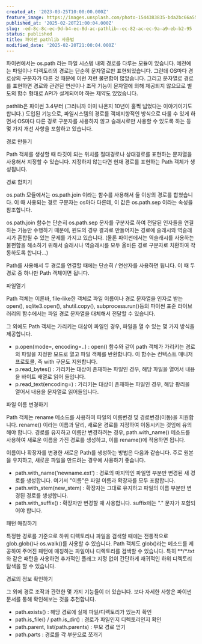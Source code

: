 ```yaml
---
created_at: '2023-03-25T10:00:00.000Z'
feature_image: https://images.unsplash.com/photo-1544383835-bda2bc66a55d?crop=entropy&cs=tinysrgb&fit=max&fm=jpg&ixid=M3wxMTc3M3wwfDF8c2VhcmNofDY1fHxmaWxlJTIwc3lzdGVtfGVufDB8fHx8MTczOTc3MzI0N3ww&ixlib=rb-4.0.3&q=80&w=2000
published_at: '2025-02-20T21:00:04.000Z'
slug: -ed-8c-8c-ec-9d-b4-ec-8d-ac-pathlib--ec-82-ac-ec-9a-a9-eb-b2-95
status: published
title: 파이썬 pathlib 사용법
modified_date: '2025-02-20T21:00:04.000Z'
---
```


파이썬에서는 os.path 라는 파일 시스템 내의 경로를 다루는 모듈이 있습니다. 예전에는 파일이나 디렉토리의 경로는 단순히 문자열로만 표현되었습니다. 그런데 OS마다 경로상의 구분자가 다른 것 때문에 이런 저런 불편함이 많았습니다. 그리고 문자열로 경로를 표현하면 경로와 관련된 연산이나 조작 기능이 문자열에 의해 제공되지 않으므로 별도의 함수 형태로 API가 설계되어야 하는 제약도 있었습니다. 

pathlib은 파이썬 3.4부터 (그러니까 이미 나온지 10년이 훌쩍 넘었다는 이야기이기도 합니다.) 도입된 기능으로, 파일시스템의 경로를 객체지향적인 방식으로 다룰 수 있게 하면서 OS마다 다른 경로 구분자를 사용하지 않고 슬래시로만 사용할 수 있도록 하는 등 몇 가지 개선 사항을 포함하고 있습니다. 

경로 만들기

Path 객체를 생성할 때 타깃이 되는 위치를 절대경로나 상대경로를 표현하는 문자열을 사용해서 지정할 수 있습니다. 지정하지 않는다면 현재 경로를 표현하는 Path 객체가 생성됩니다. 

경로 합치기

os.path 모듈에서는 os.path.join 이라는 함수를 사용해서 둘 이상의 경로를 합쳤습니다. 이 때 사용되는 경로 구분자는 os마다 다른데, 이 값은 os.path.sep 이라는 속성을 참조합니다. 

os.path.join 함수는 단순히 os.path.sep 문자를 구분자로 하여 전달된 인자들을 연결하는 기능만 수행하기 때문에, 윈도의 경우 결과로 만들어지는 경로에 슬래시와 역슬래시가 혼합될 수 있는 문제를 가지고 있습니다. (물론 파이썬에서는 역슬래시를 사용하는 불편함을 해소하기 위해서 슬래시나 역슬래시를 모두 올바른 경로 구분자로 치환하여 작동하도록 합니다...)

Path를 사용해서 두 경로를 연결할 때에는 단순히 / 연산자를 사용하면 됩니다. 이 때 두 경로 중 하나만 Path 객체이면 됩니다. 

파일열기

Path 객체는 이른바, file-like한 객체로 파일 이름이나 경로 문자열을 인자로 받는 open(), sqlite3.open(), shutil.copy(), subprocess.run()등의 파이썬 표준 라이브러리의 함수에서는 파일 경로 문자열을 대체해서 전달할 수 있습니다. 

그 외에도 Path 객체는 가리키는 대상이 파일인 경우, 파일을 열 수 있는 몇 가지 방식을 제공합니다. 

- p.open(mode=, encoding=..) : open() 함수와 같이 path 객체가 가리키는 경로의 파일을 지정한 모드로 열고 파일 객체를 반환합니다. 이 함수는 컨텍스트 매니저 프로토콜, 즉 with 구문도 지원합니다. 
- p.read_bytes() : 가리키는 대상이 존재하는 파일인 경우, 해당 파일을 열어서 내용을 바이트 배열로 읽어 들입니다. 
- p.read_text(encoding=) : 가리키는 대상이 존재하는 파일인 경우, 해당 팡리을 열어서 내용을 문자열로 읽어들입니다. 

파일 이름 변경하기

Path 객체는 rename 메소드를 사용하여 파일의 이름변경 및 경로변경(이동)을 지원합니다. rename() 이라는 이름과 달리, 새로운 경로를 지정하여 이동시키는 것임에 유의해야 합니다.  경로를 유지하고 이름만 변경하려는 경우, path.with_name() 메소드를 사용하여 새로운 이름을 가진 경로를 생성하고, 이를 rename()에 적용하면 됩니다. 

이름이나 확장자를 변경한 새로운 Path를 생성하는 방법은 다음과 같습니다. 주로 원본을 유지하고, 새로운 파일을 만드려는 경우에 사용하기 좋습니다. 

- path.with_name('newname.ext') : 경로의 마지막인 파일명 부분만 변경된 새 경로를 생성합니다. 여기서 "이름"은 파일 이름과 확장자를 모두 포함합니다. 
- path.with_stem(new_stem) : 확장자는 그대로 유지하고 파일의 이름 부분만 변경된 경로를 생성합니다. 
- path.with_suffix() : 확장자만 변경할 때 사용합니다. suffix에는 "." 문자가 포함되어야 합니다. 

패턴 매칭하기

특정한 경로를 기준으로 하위 디렉토리나 파일을 검색할 때에는 전통적으로 glob.glob()나 os.walk()를 사용할 수 있습니다. Path 객체도 glob()라는 메소드를 제공하여 주어진 패턴에 매칭하는 파일이나 디렉토리를 검색할 수 있습니다. 특히 **/*.txt 와 같은 패턴을 사용하면 추가적인 플래그 지정 없이 간단하게 재귀적인 하위 디렉토리 탐색을 할 수 있습니다. 

경로의 정보 확인하기

그 외에 경로 조작과 관련한 몇 가지 기능들이 더 있습니다. 보다 자세한 사항은 파이썬 문서를 통해 확인해보는 것을 추천합니다. 

- path.exists() : 해당 경로에 실제 파일/디렉토리가 있는지 확인
- path.is_file() / path.is_dir() : 경로가 파일인지 디렉토리인지 확인
- path.parent, list(path.parents) : 부모 경로 얻기
- path.parts : 경로를 각 부분으로 쪼개기